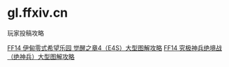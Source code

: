 # gl.ffxiv.cn
玩家投稿攻略

[FF14 伊甸零式希望乐园 觉醒之章4（E4S）大型图解攻略](e4s/shenshen/index.html)
[FF14 究极神兵绝境战（绝神兵）大型图解攻略](jsb/shenshen/index.html)
